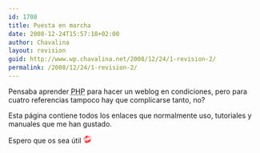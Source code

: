 ```yaml
---
id: 1708
title: Puesta en marcha
date: 2008-12-24T15:57:18+02:00
author: Chavalina
layout: revision
guid: http://www.wp.chavalina.net/2008/12/24/1-revision-2/
permalink: /2008/12/24/1-revision-2/
---
```

<p align="left">
  Pensaba aprender <acronym title="Hypertext PreProcessor">PHP</acronym> para hacer un weblog en condiciones, pero para cuatro referencias tampoco hay que complicarse tanto, no?
</p>

<p align="left">
  Esta página contiene todos los enlaces que normalmente uso, tutoriales y manuales que me han gustado.
</p>

<p align="left">
  Espero que os sea &uacute;til <img src=/imagenes/emoticonos/beso.gif" alt="emo">
</p>